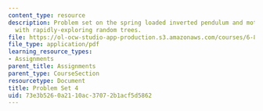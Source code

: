 ```yaml
---
content_type: resource
description: Problem set on the spring loaded inverted pendulum and motion planning
  with rapidly-exploring random trees.
file: https://ol-ocw-studio-app-production.s3.amazonaws.com/courses/6-832-underactuated-robotics-spring-2009/73e3b5260a2110ac37072b1acf5d5862_MIT6_832s09_pset04.pdf
file_type: application/pdf
learning_resource_types:
- Assignments
parent_title: Assignments
parent_type: CourseSection
resourcetype: Document
title: Problem Set 4
uid: 73e3b526-0a21-10ac-3707-2b1acf5d5862
---
```


